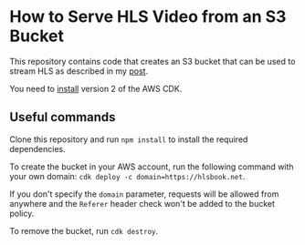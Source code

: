 # How to Serve HLS Video from an S3 Bucket

This repository contains code that creates an S3 bucket that can be used to stream HLS as described in my [post](https://hlsbook.net/how-to-serve-hls-video-from-an-s3-bucket/). 

You need to [install](https://docs.aws.amazon.com/cdk/v2/guide/getting_started.html#getting_started_install) version 2 of the AWS CDK.

## Useful commands

Clone this repository and run `npm install` to install the required dependencies.

To create the bucket in your AWS account, run the following command with your own domain: `cdk deploy -c domain=https://hlsbook.net`.

If you don't specify the `domain` parameter, requests will be allowed from anywhere and the `Referer` header check won't be added to the bucket policy.

To remove the bucket, run `cdk destroy`.
